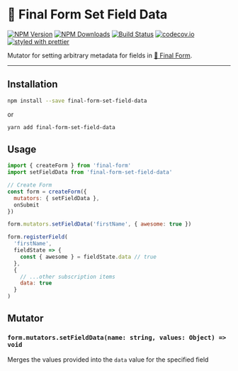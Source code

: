 # 🏁 Final Form Set Field Data

[![NPM Version](https://img.shields.io/npm/v/final-form-set-field-data.svg?style=flat)](https://www.npmjs.com/package/final-form-set-field-data)
[![NPM Downloads](https://img.shields.io/npm/dm/final-form-set-field-data.svg?style=flat)](https://www.npmjs.com/package/final-form-set-field-data)
[![Build Status](https://img.shields.io/travis/final-form/final-form-set-field-data/v6.svg?style=flat)](https://travis-ci.org/final-form/final-form-set-field-data)
[![codecov.io](https://codecov.io/gh/final-form/final-form-set-field-data/branch/master/graph/badge.svg)](https://codecov.io/gh/final-form/final-form-set-field-data)
[![styled with prettier](https://img.shields.io/badge/styled_with-prettier-ff69b4.svg)](https://github.com/prettier/prettier)

Mutator for setting arbitrary metadata for fields in
[🏁 Final Form](https://github.com/final-form/final-form).

---

## Installation

```bash
npm install --save final-form-set-field-data
```

or

```bash
yarn add final-form-set-field-data
```

## Usage

```js
import { createForm } from 'final-form'
import setFieldData from 'final-form-set-field-data'

// Create Form
const form = createForm({
  mutators: { setFieldData },
  onSubmit
})

form.mutators.setFieldData('firstName', { awesome: true })

form.registerField(
  'firstName',
  fieldState => {
    const { awesome } = fieldState.data // true
  },
  {
    // ...other subscription items
    data: true
  }
)
```

## Mutator

### `form.mutators.setFieldData(name: string, values: Object) => void`

Merges the values provided into the `data` value for the specified field
